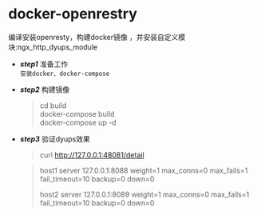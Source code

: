 # docker-openrestry
编译安装openresty，构建docker镜像 ，并安装自定义模块:ngx_http_dyups_module


+  _**step1**_ 准备工作  
`安装docker、docker-compose`


+  _**step2**_ 构建镜像 
    >cd build  
    docker-compose build  
    docker-compose up -d

+  _**step3**_ 验证dyups效果  
    >curl http://127.0.0.1:48081/detail  

    >host1
    server 127.0.0.1:8088 weight=1 max_conns=0 max_fails=1 fail_timeout=10 backup=0 down=0  
    >
    >host2
    server 127.0.0.1:8089 weight=1 max_conns=0 max_fails=1 fail_timeout=10 backup=0 down=0
 